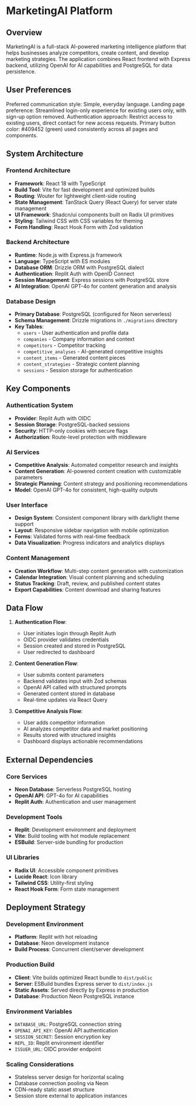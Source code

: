 # MarketingAI Platform

## Overview

MarketingAI is a full-stack AI-powered marketing intelligence platform that helps businesses analyze competitors, create content, and develop marketing strategies. The application combines React frontend with Express backend, utilizing OpenAI for AI capabilities and PostgreSQL for data persistence.

## User Preferences

Preferred communication style: Simple, everyday language.
Landing page preference: Streamlined login-only experience for existing users only, with sign-up option removed.
Authentication approach: Restrict access to existing users, direct contact for new access requests.
Primary button color: #409452 (green) used consistently across all pages and components.

## System Architecture

### Frontend Architecture
- **Framework**: React 18 with TypeScript
- **Build Tool**: Vite for fast development and optimized builds
- **Routing**: Wouter for lightweight client-side routing
- **State Management**: TanStack Query (React Query) for server state management
- **UI Framework**: Shadcn/ui components built on Radix UI primitives
- **Styling**: Tailwind CSS with CSS variables for theming
- **Form Handling**: React Hook Form with Zod validation

### Backend Architecture
- **Runtime**: Node.js with Express.js framework
- **Language**: TypeScript with ES modules
- **Database ORM**: Drizzle ORM with PostgreSQL dialect
- **Authentication**: Replit Auth with OpenID Connect
- **Session Management**: Express sessions with PostgreSQL store
- **AI Integration**: OpenAI GPT-4o for content generation and analysis

### Database Design
- **Primary Database**: PostgreSQL (configured for Neon serverless)
- **Schema Management**: Drizzle migrations in `./migrations` directory
- **Key Tables**:
  - `users` - User authentication and profile data
  - `companies` - Company information and context
  - `competitors` - Competitor tracking
  - `competitive_analyses` - AI-generated competitive insights
  - `content_items` - Generated content pieces
  - `content_strategies` - Strategic content planning
  - `sessions` - Session storage for authentication

## Key Components

### Authentication System
- **Provider**: Replit Auth with OIDC
- **Session Storage**: PostgreSQL-backed sessions
- **Security**: HTTP-only cookies with secure flags
- **Authorization**: Route-level protection with middleware

### AI Services
- **Competitive Analysis**: Automated competitor research and insights
- **Content Generation**: AI-powered content creation with customizable parameters
- **Strategic Planning**: Content strategy and positioning recommendations
- **Model**: OpenAI GPT-4o for consistent, high-quality outputs

### User Interface
- **Design System**: Consistent component library with dark/light theme support
- **Layout**: Responsive sidebar navigation with mobile optimization
- **Forms**: Validated forms with real-time feedback
- **Data Visualization**: Progress indicators and analytics displays

### Content Management
- **Creation Workflow**: Multi-step content generation with customization
- **Calendar Integration**: Visual content planning and scheduling
- **Status Tracking**: Draft, review, and published content states
- **Export Capabilities**: Content download and sharing features

## Data Flow

1. **Authentication Flow**:
   - User initiates login through Replit Auth
   - OIDC provider validates credentials
   - Session created and stored in PostgreSQL
   - User redirected to dashboard

2. **Content Generation Flow**:
   - User submits content parameters
   - Backend validates input with Zod schemas
   - OpenAI API called with structured prompts
   - Generated content stored in database
   - Real-time updates via React Query

3. **Competitive Analysis Flow**:
   - User adds competitor information
   - AI analyzes competitor data and market positioning
   - Results stored with structured insights
   - Dashboard displays actionable recommendations

## External Dependencies

### Core Services
- **Neon Database**: Serverless PostgreSQL hosting
- **OpenAI API**: GPT-4o for AI capabilities
- **Replit Auth**: Authentication and user management

### Development Tools
- **Replit**: Development environment and deployment
- **Vite**: Build tooling with hot module replacement
- **ESBuild**: Server-side bundling for production

### UI Libraries
- **Radix UI**: Accessible component primitives
- **Lucide React**: Icon library
- **Tailwind CSS**: Utility-first styling
- **React Hook Form**: Form state management

## Deployment Strategy

### Development Environment
- **Platform**: Replit with hot reloading
- **Database**: Neon development instance
- **Build Process**: Concurrent client/server development

### Production Build
- **Client**: Vite builds optimized React bundle to `dist/public`
- **Server**: ESBuild bundles Express server to `dist/index.js`
- **Static Assets**: Served directly by Express in production
- **Database**: Production Neon PostgreSQL instance

### Environment Variables
- `DATABASE_URL`: PostgreSQL connection string
- `OPENAI_API_KEY`: OpenAI API authentication
- `SESSION_SECRET`: Session encryption key
- `REPL_ID`: Replit environment identifier
- `ISSUER_URL`: OIDC provider endpoint

### Scaling Considerations
- Stateless server design for horizontal scaling
- Database connection pooling via Neon
- CDN-ready static asset structure
- Session store external to application instances